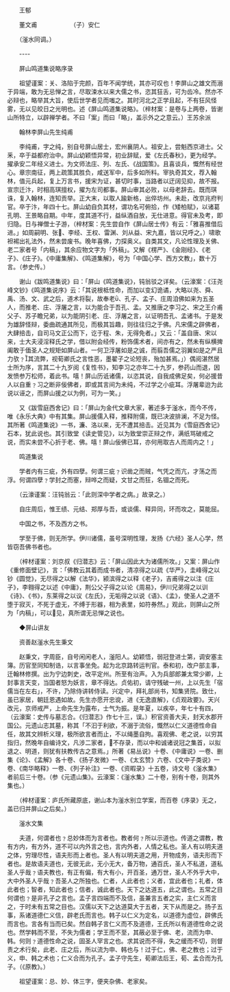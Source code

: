 <!-- { "loadSidebar": true } -->
　　王郁

　　董文甫　　　　　　（子）安仁

　　（滏水同调。）

　　----

　　屏山鸣道集说略序录

　　祖望谨案：关、洛陷于完颜，百年不闻学统，其亦可叹也！李屏山之雄文而溺于异端，敢为无忌惮之言，尽取涑水以来大儒之书，恣其狂舌，可为齿冷。然亦不必辩也，略举其大旨，使后世学者见而嗤之。其时河北之正学且起，不有狂风怪雾，无以见皎日之光明也。述《屏山鸣道集说略》。（梓材案：是卷与上两卷，皆谢山所特立，以辟禅学者。不曰「案」而曰「略」，盖示外之之意云。）王苏余派

　　翰林李屏山先生纯甫

　　李纯甫，字之纯，别自号屏山居士，宏州襄阴人。祖安上，尝魁西京进士。父釆，卒于益都府治中。屏山幼颖悟异常，初业辞赋，爱《左氏春秋》，更为经学。擢承安二年经义进士。为文师法庄、列、左氏、《战国策》。且喜谈兵，慨然有经世心。章宗南征，两上疏策其胜负，咸送军中，后多如所料。宰执奇其文，荐入翰林，值元兵起，复上万言书，援宋为证，甚切时事，当路者以迂阔见抑，故不报。宣宗迁汴，时相高琪擅权，擢为左司都事。屏山审其必败，以母老辞去。既而琪诛，复入翰林，连知贡举。正大末，以取人踰新格，出倅坊州。未赴，改京兆府判官。卒于汴，年四十七。屏山幼自负其材，谓功名可俯拾，作《矮柏赋》，以诸葛孔明、王景略自期。中年，度其道不行，益纵酒自放，无仕进意。得官未及考，即归隐。日与禅僧士子游，（梓材案：先生尝自作《屏山居士传》有云：「雅喜推借后进。」如周嗣明、张、李经、王权、雷渊、刘从益、宋九嘉，皆以兄呼之。）啸歌袒裼出礼法外，然未尝废书。晚年喜佛，力探奥义。自类其文，凡论性理及关佛、老二家者号「内稿」，其余应物文字为「外稿」。又解《楞严》、《金刚经》、《老子》、《庄子》。《中庸集解》、《鸣道集解》，号为「中国心学、西方文教」，数十万言。（参史传。）

　　谢山《跋鸣道集说》曰：「屏山《鸣道集说》，钝翁驳之详矣。（云濠案：《汪尧峰文钞》《鸣道集说序》云：「其说根柢性命，而加以变幻诡谲，大略以尧、舜、禹、汤、文、武之后，道术将裂，故奉老、孔子、孟子、庄周洎佛如来为五圣人，而推老、庄、浮屠之言，以为能合于吾孔、孟。又推唐之李习之、宋之王介甫父子、苏子瞻兄弟，以为能阴引老、庄、浮屠之言，以证明吾孔、孟诸书。于是发为雄辞怪辩，委曲疏通其所见，而极其旨趣，则往往归之于佛。凡宋儒之辟佛者，大肆掊击，自司马文正公而下，讫于程、朱，无得免者。」又云：「盖自唐、宋以来，士大夫浸淫释氏之学，借以附会经传，粉饰儒术者，间亦有之，然未有纵横捭阖敢于偭圣人之规矩如屏山者。一何卫浮屠如是之诚，而翦吾儒之羽翼如是之严且力欤﹖其流弊，视荀卿氏之言性恶，墨翟子之论短丧，殆加甚焉。」）偶阅湛然居士所为序，言其二十九岁阅《复性书》，知李习之亦年二十九岁，参药山而退，因发愤参万松师，着此书。嘻！屏山历诋诸儒，以恣其说，自我成佛足矣，何必援昔人以自重﹖习之断非佞佛者，即或其言间为未纯，不过学之小疵耳。浮屠辈迨为此说以诬之，而屏山援之以为例，可为一笑。」

　　又《跋雪庭西舍记》曰：「屏山为金代文章大家，著述多于滏水，而今不传，唯《永乐大典》中有其集。屏山援儒入释，推释附儒，既已决波排澜，不足为怪。其所著《鸣道集说》一书，濂、洛以来，无不遭其掊击。近见其为《雪庭西舍记》石本，犹此说也。其引致堂《读史管见》，以为致堂崇正辩之作，满纸骂破戒之说，而实未尝不心折于老、佛。嘻！屏山佞佛已耳，亦何用取古人而周内之！」

　　鸣道集说

　　学者内有三疵，外有四孽。何谓三疵﹖识凿之而贼，气凭之而亢，才荡之而浮。何谓四孽﹖学封之而塞，辩哗之而疑，文甘之而狂，名锢之而死。

　　（云濠谨案：汪钝翁云：「此则深中学者之病。」故录之。）

　　自庄周后，惟王绩、元结、郑厚与吾，或谈儒、释异同，环而攻之，莫能屈。

　　中国之书，不及西方之书。

　　学至于佛，则无所学。伊川诸儒，虽号深明性理，发扬《六经》圣人心学，然皆窃吾佛书者也。

　　（梓材谨案：刘京叔《归潜志》云：「屏山因此大为诸儒所攻。」又案：屏山作《重修面壁记》，言：「佛教云其着而成书者，清凉得之以疏《华严》，圭峰得之以钞《圆觉》，无尽得之以解《法华》，颍滨得之以释《老子》，吉甫得之以注《庄子》，李翱得之以述《中庸》，荆公父子得之以论《周易》，伊川兄弟得之以训《诗》、《书》，东莱得之以议《左氏》，无垢得之以说《语》、《孟》，使圣人之道不堕于寂灭，不死于虚无，不缚于形器，相为表里，如符券然。」观此，则屏山之所为「内稿」，可以见，真所谓无忌惮之说也。

　　◆屏山讲友

　　资善赵滏水先生秉文

　　赵秉文，字周臣，自号闲闲老人，滏阳人。幼颖悟，弱冠登进士第，调安塞主簿。历官至同知制诰，以言事坐免。起为北京路转运判官。泰和初，改户部主事，迁翰林修撰。出为宁边刺史，改平定州。所至有治声。入为兵部郎兼太常少卿，上封事言天变，当国者怒为妖言，章不得达。贞佑初，请守残破一州，上以先生「宿儒当在左右」，不许，乃除侍讲转侍读。兴定中，拜礼部尚书，知集贤院。致仕，虽已家居，朝廷恩遇如故。先生亦愿开忠谠，进《无逸直解》，《贞观政要》。天兴改元，京师戒严，上命先生为露布，士气为振。是年夏，以疾卒，年七十有四，（云濠案：史传与墓志合。《归潜志》作七十三，误。）积官资善大夫，封天水郡开国公。元遗山志其墓，称其「不汩于利欲，不溺于流俗，慨然以仁义道德性命自任，故其文辨析义理，极所欲言者而止，不以绳墨自拘。喜观佛、老之说，以穷其指归，然晚年自编诗文，凡涉二家者，不存录，而以中和诚诸说冠之集首，以拟退之、明道，则犹有扶教传古之意焉。」所著《易丛说》十卷、《中庸说》一卷、删集《论》、《孟解》各十卷、《扬子发微》一卷、《太玄赞》六卷、《文中子类说》一卷、《南华略释》一卷、《列子补注》一卷、《资暇录》十五卷，诗文号《滏水集》者前后三十卷。（参《元遗山集》。云濠案：《滏水集》二十卷，别有十卷，则其外集也。）

　　（梓材谨案：庐氏所藏原底，谢山本为滏水别立学案，而百卷《序录》无之，盖已归并屏山之后矣。）

　　滏水文集

　　夫道，何谓者也﹖总妙体而为言者也。教者何﹖所以示道也。传道之谓教，教有方内，有方外，道不可以内外言之也，言内外者，人情之私也。圣人有以明夫道之体，穷理尽性，语夫形而上者也。圣人有以明夫道之用，开物成务，语夫形而下者也。是故语夫道也，无彼无此，无小无大，备万物，通百氏，圣人不私道，道私圣人乎哉﹖语夫教也，有正有偏，有大有小，开百圣，通万世，圣人不外乎大中，大中外圣人乎哉﹖吾圣人之所独也。仁者，人此者也；义者，宜此者也；礼者，体此者也；智者，知此者也；信者，诚此者也。天下之达道五，此之谓也。五常之目何谓也﹖是非孔子之言也。孟子言四端而不及信，虽兼言五者之实，主仁义而言之，于时未有五常之目也。汉儒以天下之达道莫大于五者，天下从而是之。扬子五事，系诸道德仁义信，辟老氏而言也。韩子以仁义为定名，以道德为虚位，辟佛氏而言也。言各有当而已矣。然自韩子言仁义而不及道德，王氏所以有道德性命之说也。然学韩而不至，不失为儒者；学王而不至，其蔽必至于佛、老，流而为申、韩。何则﹖道德性命之说，固圣人罕言之也。求其说而不得，失之缓而不切，则督责之术行矣，此老、庄之后，所以流为申、韩也与！过于仁，佛、老之教也；过于义，申、韩之术也；仁义合而为孔子。孟子守先生，荀卿法后王，荀、孟合而为孔子。（《原教》。）

　　祖望谨案：总、妙、体三字，便夹杂佛、老家矣。

